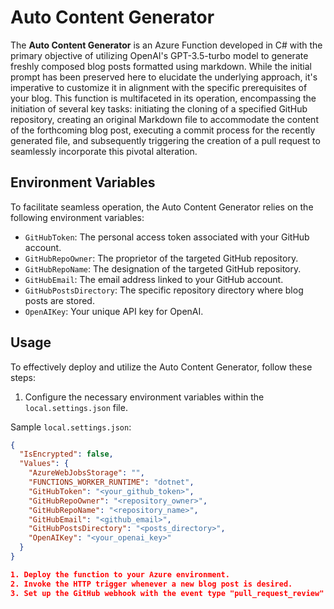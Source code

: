 # Auto Content Generator

The **Auto Content Generator** is an Azure Function developed in C# with the primary objective of utilizing OpenAI's GPT-3.5-turbo model to generate freshly composed blog posts formatted using markdown. While the initial prompt has been preserved here to elucidate the underlying approach, it's imperative to customize it in alignment with the specific prerequisites of your blog. This function is multifaceted in its operation, encompassing the initiation of several key tasks: initiating the cloning of a specified GitHub repository, creating an original Markdown file to accommodate the content of the forthcoming blog post, executing a commit process for the recently generated file, and subsequently triggering the creation of a pull request to seamlessly incorporate this pivotal alteration.

## Environment Variables

To facilitate seamless operation, the Auto Content Generator relies on the following environment variables:

- `GitHubToken`: The personal access token associated with your GitHub account.
- `GitHubRepoOwner`: The proprietor of the targeted GitHub repository.
- `GitHubRepoName`: The designation of the targeted GitHub repository.
- `GitHubEmail`: The email address linked to your GitHub account.
- `GitHubPostsDirectory`: The specific repository directory where blog posts are stored.
- `OpenAIKey`: Your unique API key for OpenAI.

## Usage

To effectively deploy and utilize the Auto Content Generator, follow these steps:

1. Configure the necessary environment variables within the `local.settings.json` file.

Sample `local.settings.json`:

```json
{
  "IsEncrypted": false,
  "Values": {
    "AzureWebJobsStorage": "",
    "FUNCTIONS_WORKER_RUNTIME": "dotnet",
    "GitHubToken": "<your_github_token>",
    "GitHubRepoOwner": "<repository_owner>",
    "GitHubRepoName": "<repository_name>",
    "GitHubEmail": "<github_email>",
    "GitHubPostsDirectory": "<posts_directory>",
    "OpenAIKey": "<your_openai_key>"
  }
}

1. Deploy the function to your Azure environment.
2. Invoke the HTTP trigger whenever a new blog post is desired.
3. Set up the GitHub webhook with the event type "pull_request_review" and configure the payload URL as follows: https://<function_app_name>.azurewebsites.net/api/HandlePullRequestComment?code=<function_code>.